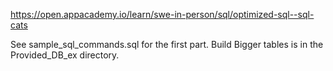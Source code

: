 https://open.appacademy.io/learn/swe-in-person/sql/optimized-sql--sql-cats

See sample_sql_commands.sql for the first part.
Build Bigger tables is in the Provided_DB_ex directory. 